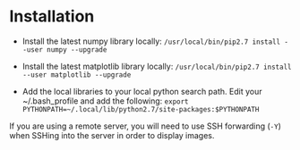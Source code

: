 # Installation #

* Install the latest numpy library locally:
`/usr/local/bin/pip2.7 install --user numpy --upgrade`

* Install the latest matplotlib library locally:
`/usr/local/bin/pip2.7 install --user matplotlib --upgrade`

* Add the local libraries to your local python search path. Edit your ~/.bash_profile and add the following:
`export PYTHONPATH=~/.local/lib/python2.7/site-packages:$PYTHONPATH`

If you are using a remote server, you will need to use SSH forwarding (`-Y`) when SSHing into the server in order to display images.

